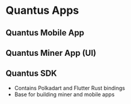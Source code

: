 # Quantus Apps

## Quantus Mobile App

## Quantus Miner App (UI)

## Quantus SDK

- Contains Polkadart and Flutter Rust bindings
- Base for building miner and mobile apps

